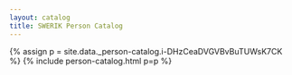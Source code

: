 ```yaml
---
layout: catalog
title: SWERIK Person Catalog
---
```

{% assign p = site.data._person-catalog.i-DHzCeaDVGVBvBuTUWsK7CK %}
{% include person-catalog.html p=p %}

